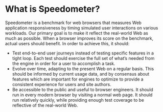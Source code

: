 
# What is Speedometer?

Speedometer is a benchmark for web browsers that measures Web application responsiveness by timing simulated user interactions on various workloads. Our primary goal is to make it reflect the real-world Web as much as possible. When a browser improves its score on the benchmark, actual users should benefit. In order to achieve this, it should:

* Test end-to-end user journeys instead of testing specific features in a tight loop. Each  test should exercise the full set of what’s needed from the engine in order for a user to accomplish a task.
* Evolve over time, adapting to the present Web on a regular basis. This should be informed by current usage data, and by consensus about features which are important for engines to optimize to provide a consistent experience for users and site authors.
* Be accessible to the public and useful to browser engineers. It should run in every modern browser by visiting a normal web page. It should run relatively quickly, while providing enough test coverage to be reflective of the real-world Web. 
